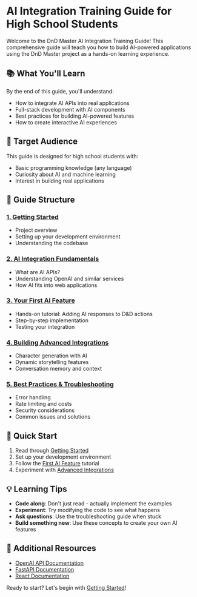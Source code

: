 # AI Integration Training Guide for High School Students

Welcome to the DnD Master AI Integration Training Guide! This comprehensive guide will teach you how to build AI-powered applications using the DnD Master project as a hands-on learning experience.

## 📚 What You'll Learn

By the end of this guide, you'll understand:
- How to integrate AI APIs into real applications
- Full-stack development with AI components
- Best practices for building AI-powered features
- How to create interactive AI experiences

## 🎯 Target Audience

This guide is designed for high school students with:
- Basic programming knowledge (any language)
- Curiosity about AI and machine learning
- Interest in building real applications

## 📖 Guide Structure

### [1. Getting Started](./docs/01-getting-started.md)
- Project overview
- Setting up your development environment
- Understanding the codebase

### [2. AI Integration Fundamentals](./docs/02-ai-fundamentals.md)
- What are AI APIs?
- Understanding OpenAI and similar services
- How AI fits into web applications

### [3. Your First AI Feature](./docs/03-first-ai-feature.md)
- Hands-on tutorial: Adding AI responses to D&D actions
- Step-by-step implementation
- Testing your integration

### [4. Building Advanced Integrations](./docs/04-advanced-integrations.md)
- Character generation with AI
- Dynamic storytelling features
- Conversation memory and context

### [5. Best Practices & Troubleshooting](./docs/05-best-practices.md)
- Error handling
- Rate limiting and costs
- Security considerations
- Common issues and solutions

## 🚀 Quick Start

1. Read through [Getting Started](./docs/01-getting-started.md)
2. Set up your development environment
3. Follow the [First AI Feature](./docs/03-first-ai-feature.md) tutorial
4. Experiment with [Advanced Integrations](./docs/04-advanced-integrations.md)

## 💡 Learning Tips

- **Code along**: Don't just read - actually implement the examples
- **Experiment**: Try modifying the code to see what happens
- **Ask questions**: Use the troubleshooting guide when stuck
- **Build something new**: Use these concepts to create your own AI features

## 🔗 Additional Resources

- [OpenAI API Documentation](https://platform.openai.com/docs)
- [FastAPI Documentation](https://fastapi.tiangolo.com/)
- [React Documentation](https://react.dev/)

Ready to start? Let's begin with [Getting Started](./docs/01-getting-started.md)!